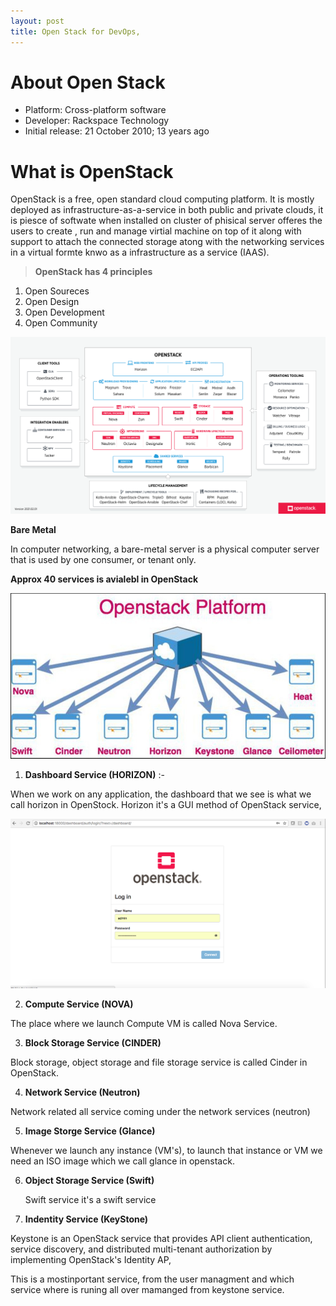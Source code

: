 ```yaml
---
layout: post
title: Open Stack for DevOps,
---
```


# About Open Stack

- Platform: Cross-platform software
- Developer: Rackspace Technology
- Initial release: 21 October 2010; 13 years ago

# What is OpenStack

OpenStack is a free, open standard cloud computing platform. It is mostly deployed as infrastructure-as-a-service in both public and private clouds, 
it is piesce of softwate when installed on cluster of phisical server offeres the users to create , run and manage virtial machine on top of it along with support to attach the connected storage atong with the networking services in a virtual formte knwo as a infrastructure as a service (IAAS).

> **OpenStack has 4 principles**

1. Open Soureces
2. Open Design
3. Open Development
4. Open Community

![This is a OpenStack Images](../images/OpenStack-Architecture.png)

**Bare Metal**

In computer networking, a bare-metal server is a physical computer server that is used by one consumer, or tenant only.

**Approx 40 services is avialebl in OpenStack**

![This is same service of open stack](../images/servicesofopenstackl.jpg)

1. **Dashboard Service (HORIZON)** :-

 When we work on any application, the dashboard that we see is what we call horizon in OpenStock. Horizon it's a GUI method of OpenStack service,  

![This is image of horizon server GUI](../images/horizonservice.png)


2. **Compute Service (NOVA)** 

The place where we launch Compute VM is called Nova Service.

3. **Block Storage Service (CINDER)**

Block storage, object storage and file storage service is called Cinder in OpenStack.

4. **Network Service (Neutron)**

Network related all service coming under the network services (neutron)

5. **Image Storge Service (Glance)**

Whenever we launch any instance (VM's), to launch that instance or VM we need an ISO image which we call glance in openstack.

6. **Object Storage Service (Swift)**
   
   Swift service it's a swift service

7.  **Indentity Service (KeyStone)**
   
Keystone is an OpenStack service that provides API client authentication, service discovery, and distributed multi-tenant authorization by implementing OpenStack's Identity AP,

This is a mostinportant service, from the user managment and which service where is runing all over mamanged from keystone service.

